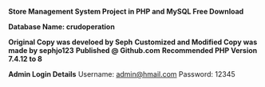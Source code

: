 **Store Management System Project in PHP and MySQL Free Download** 


**Database Name: crudoperation**

**Original Copy was develoed by Seph**
**Customized and Modified Copy was made by sephjo123**
**Published @ Github.com**
**Recommended PHP Version 7.4.12 to 8**

**Admin Login Details**
Username: admin@hmail.com
Password: 12345

